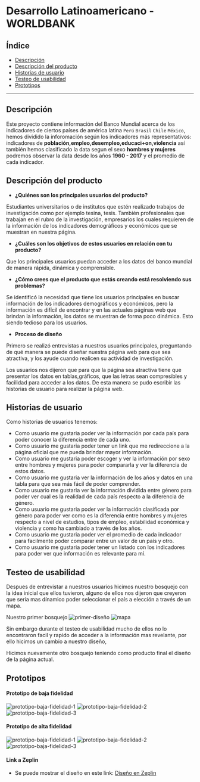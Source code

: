 # Desarrollo Latinoamericano - WORLDBANK

## Índice

* [Descripción](#Descripción)
* [Descripción del producto](#Descripción-del-producto)
* [Historias de usuario](#Historias-de-usuario)
* [Testeo de usabilidad](#testeo-de-usabilidad)
* [Prototipos](#Prototipos)

***

## Descripción

Este proyecto contiene información del Banco Mundial acerca de los indicadores de ciertos países de américa latina `Perú` `Brasil` `Chile` `México`, hemos dividido la inforomación según los indicadores más representativos: indicadores de **población,empleo,desempleo,educaci+on,violencia** así también hemos clasificado la data segun el sexo **hombres y mujeres** podremos observar la data desde los años **1960 - 2017** y el promedio de cada indicador.

## Descripción del producto

- **¿Quiénes son los principales usuarios del producto?**

Estudiantes universitarios o de institutos que estén realizado trabajos de investigación como por ejemplo tesina, tesis. También profesionales que trabajan en el rubro de la investigación, empresarios los cuales requieren de la información de los indicadores demográficos y económicos que se muestran en nuestra página.

- **¿Cuáles son los objetivos de estos usuarios en relación con tu producto?**

Que los principales usuarios puedan acceder a los datos del banco mundial de manera rápida, dinámica y comprensible.  

- **¿Cómo crees que el producto que estás creando está resolviendo sus problemas?**

Se identificó la necesidad que tiene los usuarios principales en buscar información de los indicadores demográficos y económicos, pero la información es difícil de encontrar y en las actuales páginas web que brindan la información, los datos se muestran de forma poco dinámica. Esto siendo tedioso para los usuarios. 

- **Proceso de diseño**

Primero se realizó entrevistas a nuestros usuarios principales, preguntando de qué manera se puede diseñar nuestra página web para que sea atractiva, y los ayude cuando realicen su actividad de investigación. 

Los usuarios nos dijeron que para que la página sea atractiva tiene que presentar los datos en tablas,gráficos, que las letras sean compresibles y  facilidad para acceder a los datos. De esta manera se pudo escribir las historias de usuario para realizar la página web. 


## Historias de usuario

Como historias de usuarios tenemos:
* Como usuario me gustaria poder ver la información por cada país para poder conocer  la diferencia entre de cada uno.
* Como usuario me gustaria poder tener un link que me redireccione a la página oficial que me pueda brindar mayor información.
* Como usuario me gustaria poder escoger y ver la información por sexo entre hombres y mujeres para poder compararla y ver la diferencia de estos datos.
* Como usuario me gustaria ver la información de los años y datos en una tabla para que sea más fácil de poder comprender.
* Como usuario me gustaria ver la información dividida entre género para poder ver cual es la realidad de cada país respecto a la diferencia de género.
* Como usuario me gustaria poder ver la información clasificada por género para poder ver como es la diferencia entre hombres y mujeres respecto a nivel de estudios, tipos de empleo, estabilidad económica y violencia y como ha cambiado a través de los años.
* Como usuario me gustaria poder ver el promedio de cada indicador para facilmente poder comparar entre un valor de un país y otro.
* Como usuario me gustaria poder tener un listado con los indicadores para poder ver que información es relevante para mí.


## Testeo de usabilidad

Despues de entrevistar a nuestros usuarios hicimos nuestro bosquejo con la idea inicial que ellos tuvieron, alguno de ellos nos dijeron que creyeron que sería mas dínamico poder seleccionar el país a elección a través de un mapa.

Nuestro primer bosquejo
![primer-diseño](src/imagen/primer-diseño.jpeg)
![mapa](src/imagen/mapa.png)

Sin embargo durante el testeo de usabilidad mucho de ellos no lo encontraron facil y rapido de acceder a la información mas revelante, por ello hicimos un cambio a nuestro diseño, 

Hicimos nuevamente otro bosquejo teniendo como producto final el diseño de la página actual.

## Prototipos

#### Prototipo de baja fidelidad

![prototipo-baja-fidelidad-1](src/imagen/prototipo-baja-1.jpeg) 
![prototipo-baja-fidelidad-2](src/imagen/prototipo-baja-2.jpeg) 
![prototipo-baja-fidelidad-3](src/imagen/prototipo-baja-3.jpeg) 

#### Prototipo de alta fidelidad

![prototipo-baja-fidelidad-1](src/imagen/prototipo-alta-1.png) 
![prototipo-baja-fidelidad-2](src/imagen/prototipo-alta-2.png) 
![prototipo-baja-fidelidad-3](src/imagen/prototipo-alta-3.png) 

#### Link a Zeplin 

- Se puede mostrar el diseño en este link: [Diseño en Zeplin](https://zpl.io/awWPk01)

